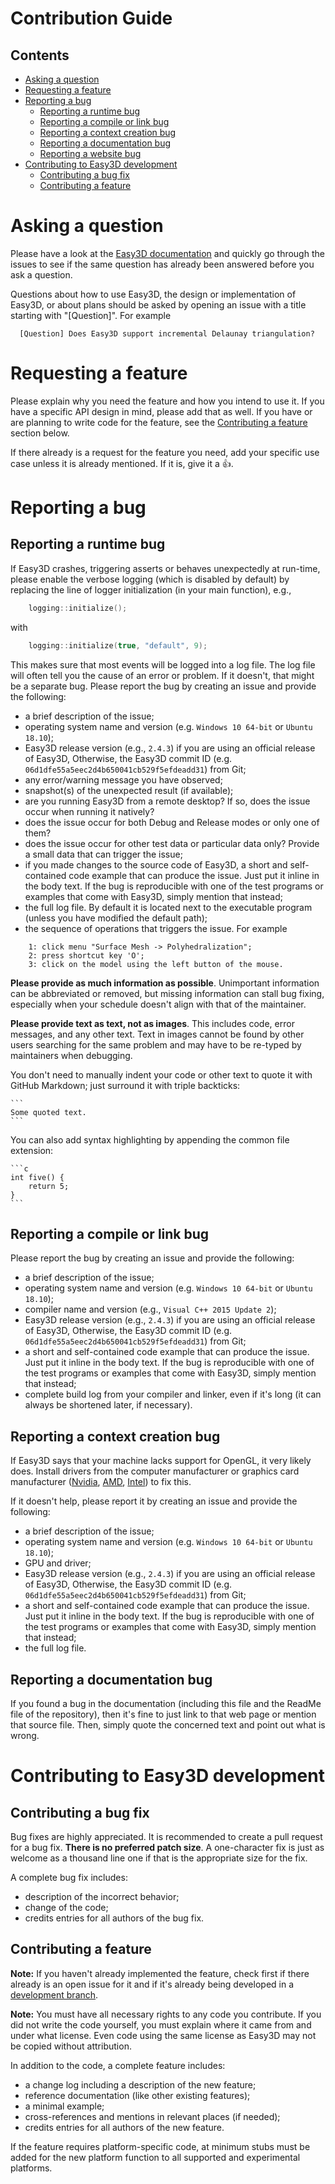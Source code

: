 # Contribution Guide

## Contents

- [Asking a question](#asking-a-question)
- [Requesting a feature](#requesting-a-feature)
- [Reporting a bug](#reporting-a-bug)
    - [Reporting a runtime bug](#reporting-a-runtime-bug)
    - [Reporting a compile or link bug](#reporting-a-compile-or-link-bug)
    - [Reporting a context creation bug](#reporting-a-context-creation-bug)
    - [Reporting a documentation bug](#reporting-a-documentation-bug)
    - [Reporting a website bug](#reporting-a-website-bug)
- [Contributing to Easy3D development](#contributing-to-easy3d-development)
    - [Contributing a bug fix](#contributing-a-bug-fix)
    - [Contributing a feature](#contributing-a-feature)


# Asking a question

Please have a look at the [Easy3D documentation](https://3d.bk.tudelft.nl/liangliang/software/easy3d_doc/html/index.html) and 
quickly go through the issues to see if the same question has already been answered before you ask a question.

Questions about how to use Easy3D, the design or implementation of Easy3D, or about plans should be asked by opening 
an issue with a title starting with "[Question]". For example 
```
  [Question] Does Easy3D support incremental Delaunay triangulation?
```




# Requesting a feature

Please explain why you need the feature and how you intend to use it.  If you
have a specific API design in mind, please add that as well.  If you have or are
planning to write code for the feature, see the [Contributing a feature](#contributing-a-feature) section below.

If there already is a request for the feature you need, add your specific use
case unless it is already mentioned.  If it is, give it a :+1:.





# Reporting a bug

## Reporting a runtime bug

If Easy3D crashes, triggering asserts or behaves unexpectedly at run-time, please enable the verbose logging (which is disabled by default) by replacing
the line of logger initialization (in your main function), e.g., 

```c++
    logging::initialize();
```
    
with 

```c++
    logging::initialize(true, "default", 9);
```

This makes sure that most events will be logged into a log file.
The log file will often tell you the cause of an error or problem. If it doesn't, that might be a separate bug. Please report 
the bug by creating an issue and provide the following:
 - a brief description of the issue;
 - operating system name and version (e.g. `Windows 10 64-bit` or `Ubuntu 18.10`);
 - Easy3D release version (e.g., `2.4.3`) if you are using an official release of Easy3D, Otherwise, the Easy3D commit ID (e.g.  
 `06d1dfe55a5eec2d4b650041cb529f5efdeadd31`) from Git;
 - any error/warning message you have observed;
 - snapshot(s) of the unexpected result (if available);
 - are you running Easy3D from a remote desktop? If so, does the issue occur when running it natively?
 - does the issue occur for both Debug and Release modes or only one of them?
 - does the issue occur for other test data or particular data only? Provide a small data that can trigger the issue;
 - if you made changes to the source code of Easy3D, a short and self-contained code example that can produce the issue. 
 Just put it inline in the body text. If the bug is reproducible with one of the test programs or examples that come with Easy3D, simply mention that instead;
 - the full log file. By default it is located next to the executable program (unless you have modified the default path);
 - the sequence of operations that triggers the issue. For example 
```
    1: click menu "Surface Mesh -> Polyhedralization"; 
    2: press shortcut key 'O'; 
    3: click on the model using the left button of the mouse.
```

__Please provide as much information as possible__.  Unimportant information can be abbreviated or removed, but missing information can stall bug fixing,
especially when your schedule doesn't align with that of the maintainer.

__Please provide text as text, not as images__.  This includes code, error messages, and any other text.  Text in images cannot be found by other users
searching for the same problem and may have to be re-typed by maintainers when debugging.

You don't need to manually indent your code or other text to quote it with GitHub Markdown; just surround it with triple backticks:

    ```
    Some quoted text.
    ```

You can also add syntax highlighting by appending the common file extension:

    ```c
    int five() {
        return 5;
    }
    ```

## Reporting a compile or link bug

Please report the bug by creating an issue and provide the following:

 - a brief description of the issue;
 - operating system name and version (e.g. `Windows 10 64-bit` or `Ubuntu 18.10`);
 - compiler name and version (e.g., `Visual C++ 2015 Update 2`);
 - Easy3D release version (e.g., `2.4.3`) if you are using an official release of Easy3D, Otherwise, the Easy3D commit ID (e.g.  
 `06d1dfe55a5eec2d4b650041cb529f5efdeadd31`) from Git;
 - a short and self-contained code example that can produce the issue. Just put it inline in the body text. If the bug is
reproducible with one of the test programs or examples that come with Easy3D, simply mention that instead;
 - complete build log from your compiler and linker, even if it's long (it can always be shortened later, if necessary).

   

## Reporting a context creation bug

If Easy3D says that your machine lacks support for OpenGL, it very likely does.
Install drivers from the computer manufacturer or graphics card manufacturer
([Nvidia](https://www.geforce.com/drivers),
[AMD](https://www.amd.com/en/support),
[Intel](https://www-ssl.intel.com/content/www/us/en/support/detect.html)) to
fix this.

If it doesn't help, please report it by creating an issue and provide the following:

 - a brief description of the issue;
 - operating system name and version (e.g. `Windows 10 64-bit` or `Ubuntu 18.10`);
 - GPU and driver;
 - Easy3D release version (e.g., `2.4.3`) if you are using an official release of Easy3D, Otherwise, the Easy3D commit ID (e.g.  
 `06d1dfe55a5eec2d4b650041cb529f5efdeadd31`) from Git;
 - a short and self-contained code example that can produce the issue. Just put it inline in the body text. If the bug is
reproducible with one of the test programs or examples that come with Easy3D, simply mention that instead;
 - the full log file.




## Reporting a documentation bug

If you found a bug in the documentation (including this file and the ReadMe file of the repository), then it's fine to
just link to that web page or mention that source file. Then, simply quote the concerned text and point out what is wrong.



# Contributing to Easy3D development

## Contributing a bug fix

Bug fixes are highly appreciated. It is recommended to create a pull request for a bug fix. __There is no preferred patch size__.  A one-character fix is just as welcome as a thousand line one if that is the appropriate size for the fix.

A complete bug fix includes:

- description of the incorrect behavior;
- change of the code;
- credits entries for all authors of the bug fix.


## Contributing a feature

__Note:__ If you haven't already implemented the feature, check first if there
already is an open issue for it and if it's already being developed in a
[development branch](https://github.com/LiangliangNan/Easy3D/branches/all). 

__Note:__ You must have all necessary rights to any code you contribute.  If you
did not write the code yourself, you must explain where it came from and under
what license.  Even code using the same license as Easy3D may not be copied
without attribution.

In addition to the code, a complete feature includes:

- a change log including a description of the new feature;
- reference documentation (like other existing features);
- a minimal example;
- cross-references and mentions in relevant places (if needed);
- credits entries for all authors of the new feature.

If the feature requires platform-specific code, at minimum stubs must be added
for the new platform function to all supported and experimental platforms.

